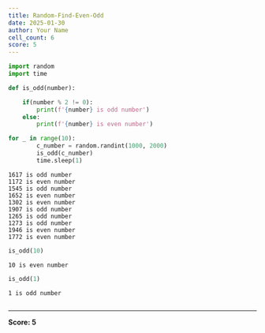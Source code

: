 ```yaml
---
title: Random-Find-Even-Odd
date: 2025-01-30
author: Your Name
cell_count: 6
score: 5
---
```


```python
import random
import time
```


```python
def is_odd(number):

    if(number % 2 != 0):
        print(f'{number} is odd number')
    else:
        print(f'{number} is even number')
```


```python
for _ in range(10):
        c_number = random.randint(1000, 2000)
        is_odd(c_number)
        time.sleep(1)
```

    1617 is odd number
    1172 is even number
    1545 is odd number
    1652 is even number
    1302 is even number
    1907 is odd number
    1265 is odd number
    1273 is odd number
    1946 is even number
    1772 is even number



```python
is_odd(10)
```

    10 is even number



```python
is_odd(1)
```

    1 is odd number



```python

```


---
**Score: 5**
